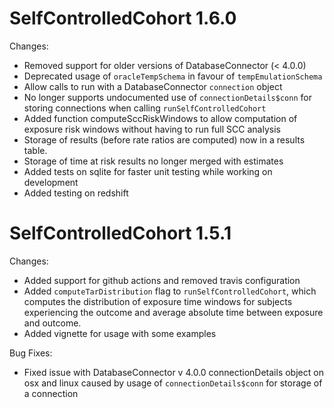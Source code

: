 SelfControlledCohort 1.6.0
==========================

Changes: 

- Removed support for older versions of DatabaseConnector (< 4.0.0)
- Deprecated usage of `oracleTempSchema` in favour of `tempEmulationSchema`
- Allow calls to run with a DatabaseConnector `connection` object 
- No longer supports undocumented use of `connectionDetails$conn` for storing connections
  when calling `runSelfControlledCohort`
- Added function computeSccRiskWindows to allow computation of exposure
  risk windows without having to run full SCC analysis
- Storage of results (before rate ratios are computed) now in a results
  table.
- Storage of time at risk results no longer merged with estimates
- Added tests on sqlite for faster unit testing while working on development
- Added testing on redshift

SelfControlledCohort 1.5.1
==========================

Changes: 

- Added support for github actions and removed travis configuration
- Added `computeTarDistribution` flag to `runSelfControlledCohort`, which computes the distribution of exposure time
 windows for subjects experiencing the outcome and average absolute time between exposure and outcome.
- Added vignette for usage with some examples

Bug Fixes:
- Fixed issue with DatabaseConnector v 4.0.0 connectionDetails object on osx and linux caused by usage of
`connectionDetails$conn` for storage of a connection